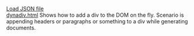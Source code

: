 [Load JSON file](load-json-file.md)  
[dynadiv.html](dynadiv.html) Shows how to add a div to the DOM on the fly. Scenario is appending headers or paragraphs or something to a div while generating documents.    
